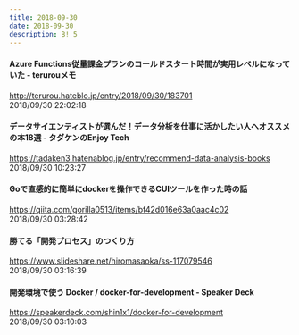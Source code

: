 ```yaml
---
title: 2018-09-30
date: 2018-09-30
description: B! 5
---
```


#### Azure Functions従量課金プランのコールドスタート時間が実用レベルになっていた - terurouメモ
http://terurou.hateblo.jp/entry/2018/09/30/183701<br>
2018/09/30 22:02:18<br>


#### データサイエンティストが選んだ！データ分析を仕事に活かしたい人へオススメの本18選 - タダケンのEnjoy Tech
https://tadaken3.hatenablog.jp/entry/recommend-data-analysis-books<br>
2018/09/30 10:23:27<br>


#### Goで直感的に簡単にdockerを操作できるCUIツールを作った時の話
https://qiita.com/gorilla0513/items/bf42d016e63a0aac4c02<br>
2018/09/30 03:28:42<br>


#### 勝てる「開発プロセス」のつくり方
https://www.slideshare.net/hiromasaoka/ss-117079546<br>
2018/09/30 03:16:39<br>


#### 開発環境で使う Docker / docker-for-development - Speaker Deck
https://speakerdeck.com/shin1x1/docker-for-development<br>
2018/09/30 03:10:03<br>


